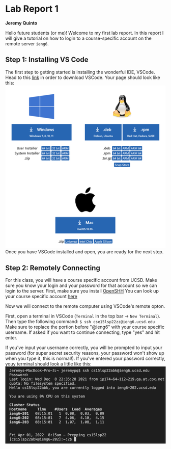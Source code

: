 # Lab Report 1
**Jeremy Quinto**

Hello future students (or me)! Welcome to my first lab report. In this report I will give a tutorial on how to login to a course-specific account on the remote server `ieng6`.

## Step 1: Installing VS Code
The first step to getting started is installing the wonderful IDE, VSCode.
Head  to this [link](https://code.visualstudio.com/download) in order to download VSCode. Your page should look like this:
![Install VDScode Site](installvscode.png)
Once you have VSCode installed and open, you are ready for the next step.

## Step 2: Remotely Connecting
For this class, you will have a course specific account from UCSD. Make sure you know your login and your password for that account so we can login to the server.
First, make sure you install [OpenSHH](https://docs.microsoft.com/en-us/windows-server/administration/openssh/openssh_install_firstuse)
You can look up your course specific account [here](https://sdacs.ucsd.edu/~icc/index.php)

Now we will connect to the remote computer using VSCode's remote opton.

First, open a terminal in VSCode (`Terminal` in the top bar -> `New Terminal`). Then type the following command:
`$ ssh cse15lsp22zz@ieng6.ucsd.edu`
Make sure to replace the portion before "@ieng6" with your course specific username.
If asked if you want to continue connecting, type "yes" and hit enter.

If you've input your username correctly, you will be prompted to input your password (for super secret security reasons, your password won't show up when you type it, this is normal!). If you've entered your password correctly, youy terminal should look a little like this:
![Terminal Login](loginscreenshot.png)